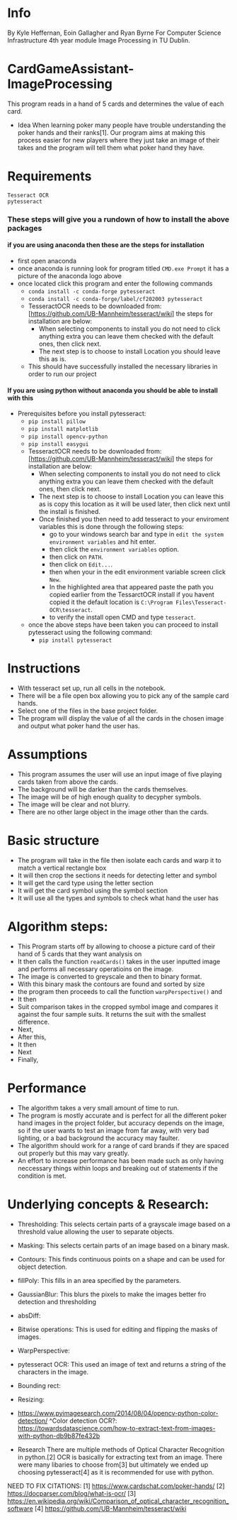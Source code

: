 # Info
By Kyle Heffernan, Eoin Gallagher and Ryan Byrne
For Computer Science Infrastructure 4th year module Image Processing in TU Dublin.

# CardGameAssistant-ImageProcessing
This program reads in a hand of 5 cards and determines the value of each card.

* Idea
When learning poker many people have trouble understanding the poker hands and their ranks[1]. Our program aims at making this process easier for new players where they just take an image of their takes and the program will tell them what poker hand they have. 


# Requirements
    Tesseract OCR
    pytesseract

### These steps will give you a rundown of how to install the above packages

#### if you are using anaconda then these are the steps for installation

* first open anaconda
* once anaconda is running look for program titled `CMD.exe Prompt` it has a picture of the anaconda logo above
* once located click this program and enter the following commands
  * `conda install -c conda-forge pytesseract`
  * `conda install -c conda-forge/label/cf202003 pytesseract`
  * TesseractOCR needs to be downloaded from: [https://github.com/UB-Mannheim/tesseract/wiki] the steps for installation are below:
    * When selecting components to install you do not need to click anything extra you can leave them checked with the default ones, then click next.
    * The next step is to choose to install Location you should leave this as is.
   * This should have successfully installed the necessary libraries in order to run our project

#### If you are using python without anaconda you should be able to install with this

* Prerequisites before you install pytesseract:
  * `pip install pillow`
  * `pip install matplotlib`
  * `pip install opencv-python`
  * `pip install easygui`
  * TesseractOCR needs to be downloaded from: [https://github.com/UB-Mannheim/tesseract/wiki] the steps for installation are below:
    * When selecting components to install you do not need to click anything extra you can leave them checked with the default ones, then click next.
    * The next step is to choose to install Location you can leave this as is copy this location as it will be used later, then click next until the install is finished.
    * Once finished you then need to add tesseract to your enviroment variables this is done through the following steps:
      * go to your windows search bar and type in `edit the system environment variables` and hit enter.
      * then click the `environment variables` option.
      * then click on `PATH`.
      * then click on `Edit...`.
      * then when your in the edit environment variable screen click `New`.
      * In the highlighted area that appeared paste the path you copied earlier from the TessarctOCR install if you havent copied it the default location is `C:\Program Files\Tesseract-OCR\tesseract`.
      * to verify the install open CMD and type `tesseract`.
  * once the above steps have been taken you can proceed to install pytesseract using the following command:
    * `pip install pytesseract`

# Instructions
* With tesseract set up, run all cells in the notebook. 
* There will be a file open box allowing you to pick any of the sample card hands. 
* Select one of the files in the base project folder.
* The program will display the value of all the cards in the chosen image and output what poker hand the user has.

# Assumptions
* This program assumes the user will use an input image of five playing cards taken from above the cards.
* The background will be darker than the cards themselves.
* The image will be of high enough quality to decypher symbols.
* The image will be clear and not blurry.
* There are no other large object in the image other than the cards.

# Basic structure
* The program will take in the file then isolate each cards and warp it to match a vertical rectangle box
* It will then crop the sections it needs for detecting letter and symbol
* It will get the card type using the letter section
* It will get the card symbol using the symbol section
* It will use all the types and symbols to check what hand the user has


# Algorithm steps:
* This Program starts off by allowing to choose a picture card of their hand of 5 cards that they want analysis on
* It then calls the function `readCards()` takes in the user inputted image and performs all necessary operatioins on the image.
* The image is converted to greyscale and then to binary format.
* With this binary mask the contours are found and sorted by size
* the program then proceeds to call the function `warpPerspective()` and
* It then 
* Suit comparison takes in the cropped symbol image and compares it against the four sample suits. It returns the suit with the smallest difference.
* Next, 
* After this,
* It then 
* Next 
* Finally,


# Performance
* The algorithm takes a very small amount of time to run.
* The program is mostly accurate and is perfect for all the different poker hand images in the project folder, but accuracy depends on the image, so if the user wants to test an image from far away, with very bad lighting, or a bad background the accuracy may faulter. 
* The algorithm should work for a range of card brands if they are spaced out properly but this may vary greatly.
* An effort to increase performance has been made such as only having neccessary things within loops and breaking out of statements if the condition is met.


# Underlying concepts & Research:
* Thresholding: This selects certain parts of a grayscale image based on a threshold value allowing the user to separate objects.
* Masking: This selects certain parts of an image based on a binary mask.
* Contours: This finds continuous points on a shape and can be used for object detection.
* fillPoly: This fills in an area specified by the parameters.
* GaussianBlur: This blurs the pixels to make the images better fro detection and thresholding
* absDiff:
* Bitwise operations: This is used for editing and flipping the masks of images.
* WarpPerspective:
* pytesseract OCR: This used an image of text and returns a string of the characters in the image.
* Bounding rect:
* Resizing: 
* https://www.pyimagesearch.com/2014/08/04/opencv-python-color-detection/
^Color detection
OCR?: https://towardsdatascience.com/how-to-extract-text-from-images-with-python-db9b87fe432b


* Research
There are multiple methods of Optical Character Recognition in python.[2] OCR is basically for extracting text from an image. There were many libaries to choose from[3] but ultimately we ended up choosing pytesseract[4] as it is recommended for use with python.

NEED TO FIX CITATIONS:
[1] https://www.cardschat.com/poker-hands/
[2] https://docparser.com/blog/what-is-ocr/
[3] https://en.wikipedia.org/wiki/Comparison_of_optical_character_recognition_software
[4] https://github.com/UB-Mannheim/tesseract/wiki